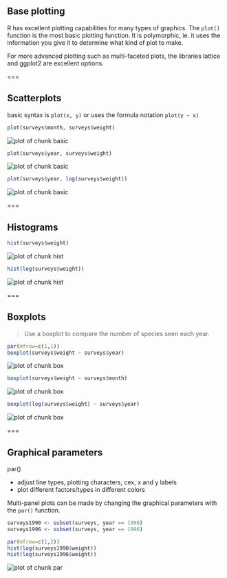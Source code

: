 ---
---

## Base plotting

R has excellent plotting capabilities for many types of graphics. The `plot()` function is the most basic plotting function. It is polymorphic, ie. it uses the information you give it to determine what kind of plot to make. 

For more advanced plotting such as multi-faceted plots, the libraries lattice and ggplot2 are excellent options. 

===

## Scatterplots

basic syntax is `plot(x, y)` or uses the formula notation `plot(y ~ x)`



~~~r
plot(surveys$month, surveys$weight)
~~~

![plot of chunk basic](/images/basic-1.png)

~~~r
plot(surveys$year, surveys$weight)
~~~

![plot of chunk basic](/images/basic-2.png)

~~~r
plot(surveys$year, log(surveys$weight))
~~~

![plot of chunk basic](/images/basic-3.png)

===

## Histograms


~~~r
hist(surveys$weight)
~~~

![plot of chunk hist](/images/hist-1.png)

~~~r
hist(log(surveys$weight))
~~~

![plot of chunk hist](/images/hist-2.png)

===

## Boxplots

> Use a boxplot to compare the number of species seen each year. 


~~~r
par(mfrow=c(1,1))
boxplot(surveys$weight ~ surveys$year)
~~~

![plot of chunk box](/images/box-1.png)

~~~r
boxplot(surveys$weight ~ surveys$month)
~~~

![plot of chunk box](/images/box-2.png)

~~~r
boxplot(log(surveys$weight) ~ surveys$year)
~~~

![plot of chunk box](/images/box-3.png)

===

## Graphical parameters

par()

* adjust line types, plotting characters, cex, x and y labels
* plot different factors/types in different colors

Multi-panel plots can be made by changing the graphical parameters with the `par()` function. 


~~~r
surveys1990 <- subset(surveys, year == 1990)
surveys1996 <- subset(surveys, year == 1996)

par(mfrow=c(1,2))
hist(log(surveys1990$weight))
hist(log(surveys1996$weight))
~~~

![plot of chunk par](/images/par-1.png)
